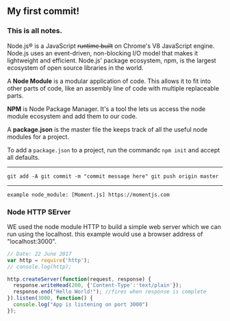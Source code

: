 ## My first commit!
### This is all notes.

Node.js® is a JavaScript ~~runtime built~~ on Chrome's V8 JavaScript engine. Node.js uses an event-driven, non-blocking I/O model that makes it lightweight and efficient. Node.js' package ecosystem, npm, is the largest ecosystem of open source libraries in the world.

A **Node Module** is a modular application of code. This allows it to fit into other parts of code, like an assembly line of code with multiple replaceable parts.

**NPM** is Node Package Manager. It's a tool the lets us access the node module ecosystem and add them to our code.

A **package.json** is the master file the keeps track of all the useful node modules for a project.

To add a `package.json` to a project, run the commandc `npm init` and accept all defaults.

---

`git add -A
git commit -m "commit message here"
git push origin master`

---

`example node_module: [Moment.js]
https://momentjs.com`

### Node HTTP SErver
WE used the node module HTTP to build a simple web server which we can run using the localhost. this example would use a browser address of "localhost:3000".

```js
// Date: 22 June 2017
var http = require('http');
// console.log(http);

http.createServer(function(request, response) {
  response.writeHead(200, {'Content-Type':'text/plain'});
  response.end("Hello World!"); //fires when response is complete
}).listen(3000, function() {
  console.log("App is listening on port 3000")
});
```
